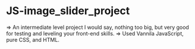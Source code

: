 # JS-image_slider_project
=> An intermediate level project I would say, nothing too big, but very good for testing and leveling your front-end skills.
=> Used Vannila JavaScript, pure CSS, and HTML.
